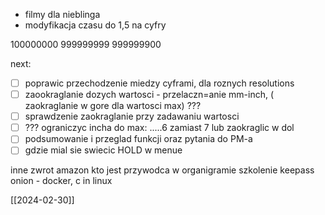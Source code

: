 - filmy dla nieblinga
- modyfikacja czasu do 1,5 na cyfry

100000000
999999999
999999900

next:
- [ ] poprawic przechodzenie miedzy cyframi, dla roznych resolutions
- [ ] zaookraglanie dozych wartosci - przelaczn=anie mm-inch,  ( zaokraglanie w gore dla wartosci max) ???
- [ ] sprawdzenie zaokraglanie przy zadawaniu wartosci
- [ ] ??? ograniczyc incha do max: .....6 zamiast 7 lub zaokraglic w dol
- [ ] podsumowanie i przeglad funkcji oraz pytania do PM-a
- [ ] gdzie mial sie swiecic HOLD w menue

inne
zwrot amazon
kto jest przywodca w organigramie
szkolenie keepass
onion - docker, c in linux

[[2024-02-30]]



